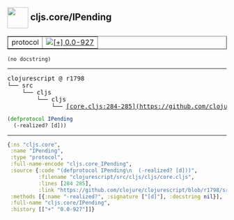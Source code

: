 ## <img width="48px" valign="middle" src="http://i.imgur.com/Hi20huC.png"> cljs.core/IPending

 <table border="1">
<tr>
<td>protocol</td>
<td><a href="https://github.com/cljsinfo/api-refs/tree/0.0-927"><img valign="middle" alt="[+] 0.0-927" src="https://img.shields.io/badge/+-0.0--927-lightgrey.svg"></a> </td>
</tr>
</table>

 <samp>
</samp>

```
(no docstring)
```

---

 <pre>
clojurescript @ r1798
└── src
    └── cljs
        └── cljs
            └── <ins>[core.cljs:284-285](https://github.com/clojure/clojurescript/blob/r1798/src/cljs/cljs/core.cljs#L284-L285)</ins>
</pre>

```clj
(defprotocol IPending
  (-realized? [d]))
```


---

```clj
{:ns "cljs.core",
 :name "IPending",
 :type "protocol",
 :full-name-encode "cljs.core_IPending",
 :source {:code "(defprotocol IPending\n  (-realized? [d]))",
          :filename "clojurescript/src/cljs/cljs/core.cljs",
          :lines [284 285],
          :link "https://github.com/clojure/clojurescript/blob/r1798/src/cljs/cljs/core.cljs#L284-L285"},
 :methods [{:name "-realized?", :signature ["[d]"], :docstring nil}],
 :full-name "cljs.core/IPending",
 :history [["+" "0.0-927"]]}

```
